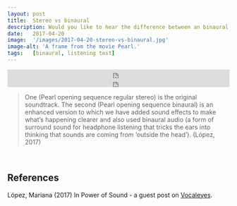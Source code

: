 ```yaml
---
layout: post
title:  Stereo vs binaural
description: Would you like to hear the difference between an binaural and a regular stereo soundtrack? Listen to these two audio clips from Pearl’s opening sequence.
date:   2017-04-20
image:  '/images/2017-04-20-stereo-vs-binaural.jpg'
image-alt: 'A frame from the movie Pearl.'
tags:   [binaural, listening test]
---
```


<iframe title="Pearl opening scene with audio in stereo." width="100%" height="20" scrolling="no" frameborder="no" src="https://w.soundcloud.com/player/?url=https%3A//api.soundcloud.com/tracks/318608376&amp;color=daa95f&amp;inverse=false&amp;auto_false=true&amp;show_user=true"></iframe>

<br>

<iframe title="Pearl opening scene with audio in binaural." width="100%" height="20" scrolling="no" frameborder="no" src="https://w.soundcloud.com/player/?url=https%3A//api.soundcloud.com/tracks/318608517&amp;color=daa95f&amp;inverse=false&amp;auto_false=true&amp;show_user=true"></iframe>

> One (Pearl opening sequence regular stereo) is the original soundtrack. The second (Pearl opening sequence binaural) is an enhanced version to which we have added sound effects to make what’s happening clearer and also used binaural audio (a form of surround sound for headphone listening that tricks the ears into thinking that sounds are coming from ‘outside the head’). (López, 2017)

<br>

## References
López, Mariana (2017) In Power of Sound - a guest post on [Vocaleyes](http://vocaleyes.co.uk/the-power-of-sound-enhancing-audio-description/).